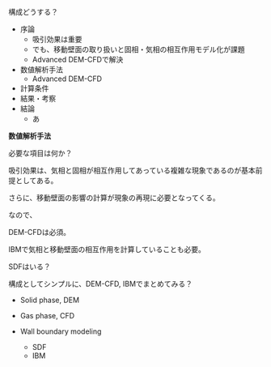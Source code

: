 構成どうする？

* 序論
  * 吸引効果は重要
  * でも、移動壁面の取り扱いと固相・気相の相互作用モデル化が課題
  * Advanced DEM-CFDで解決
* 数値解析手法
  * Advanced DEM-CFD
* 計算条件
* 結果・考察
* 結論
  * あ



**数値解析手法**  

必要な項目は何か？

吸引効果は、気相と固相が相互作用してあっている複雑な現象であるのが基本前提としてある。

さらに、移動壁面の影響の計算が現象の再現に必要となってくる。

なので、

DEM-CFDは必須。

IBMで気相と移動壁面の相互作用を計算していることも必要。

SDFはいる？

構成としてシンプルに、DEM-CFD, IBMでまとめてみる？

* Solid phase, DEM
* Gas phase, CFD

* Wall boundary modeling
  * SDF
  * IBM




